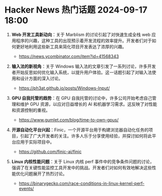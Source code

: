 # Hacker News 热门话题 2024-09-17 18:00

1. **Web 开发工具新动向**：关于 Marblism 的讨论引起了对快速生成全栈 web 应用程序的兴趣，这种工具的出现预示着开发流程的效率提升。开发者们对于如何更好地利用这些新工具来简化项目开发表达了浓厚的兴趣。
    - https://news.ycombinator.com/item?id=41568343

2. **输入法的新视角**：关于 Windows 输入法的文章引发了一系列讨论，许多开发者开始反思如何优化输入系统，以提升用户体验。这一话题引起了对输入法使用和设计方面的深入讨论。
    - https://ph3at.github.io/posts/Windows-Input/

3. **GPU 自我托管的趋势**：在 GPU 自我托管的讨论中，许多公司开始考虑自己管理和维护 GPU 资源，以应对日益增长的 AI 和机器学习需求。这反映了对性能和资源控制的重视。
    - https://www.gumlet.com/blog/time-to-own-gpus/

4. **开源自动化平台兴起**：Finic，一个开源平台用于构建浏览器自动化任务的项目，引起了广大开发者的关注。许多人乐于分享使用经验，并探讨如何将此平台应用于实际项目中。
    - https://github.com/finic-ai/finic

5. **Linux 内核性能问题**：关于 Linux 内核 perf 事件中的竞争条件问题的讨论，强调了在关键性能监控工具开发中的挑战。开发者们对如何有效地解决这些性能优化问题展开了热烈讨论。
    - https://binarygecko.com/race-conditions-in-linux-kernel-perf-events/
